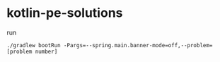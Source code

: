 # kotlin-pe-solutions

run 

```shell
./gradlew bootRun -Pargs=--spring.main.banner-mode=off,--problem=[problem number]
```
